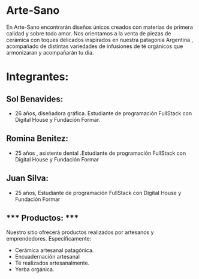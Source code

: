 # **Arte-Sano**
En Arte-Sano encontrarán diseños únicos creados con materias de primera calidad y sobre todo amor.
Nos orientamos a la venta de piezas de cerámica con toques delicados inspirados en nuestra patagonia Argentina , acompañado de distintas variedades de infusiones de té orgánicos que armonizaran y acompañarán  tu  dia.

# Integrantes:
## Sol Benavides:
- 26 años, diseñadora gráfica. Estudiante de programación FullStack con Digital House y Fundación Formar.

## Romina Benitez:
- 25 años ,  asistente dental .Estudiante de programación FullStack con Digital House y Fundación Formar

## Juan Silva:
- 25 años, Estudiante de programación FullStack con Digital House y Fundación Formar

## *** Productos: ***
Nuestro sitio ofrecerá productos realizados por artesanos y emprendedores. 
Específicamente:
+ Cerámica artesanal patagónica.
+ Encuadernación artesanal
+ Té realizados artesanalmente.
+ Yerba orgánica.
